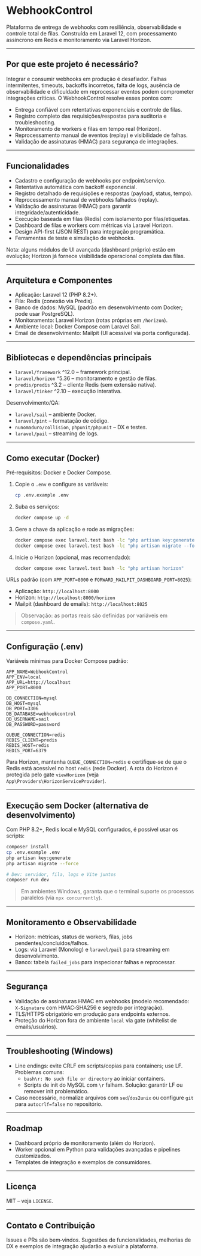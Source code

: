 # WebhookControl

Plataforma de entrega de webhooks com resiliência, observabilidade e controle total de filas. Construída em Laravel 12, com processamento assíncrono em Redis e monitoramento via Laravel Horizon.

---

## Por que este projeto é necessário?

Integrar e consumir webhooks em produção é desafiador. Falhas intermitentes, timeouts, backoffs incorretos, falta de logs, ausência de observabilidade e dificuldade em reprocessar eventos podem comprometer integrações críticas. O WebhookControl resolve esses pontos com:

- Entrega confiável com retentativas exponenciais e controle de filas.
- Registro completo das requisições/respostas para auditoria e troubleshooting.
- Monitoramento de workers e filas em tempo real (Horizon).
- Reprocessamento manual de eventos (replay) e visibilidade de falhas.
- Validação de assinaturas (HMAC) para segurança de integrações.

---

## Funcionalidades

- Cadastro e configuração de webhooks por endpoint/serviço.
- Retentativa automática com backoff exponencial.
- Registro detalhado de requisições e respostas (payload, status, tempo).
- Reprocessamento manual de webhooks falhados (replay).
- Validação de assinaturas (HMAC) para garantir integridade/autenticidade.
- Execução baseada em filas (Redis) com isolamento por filas/etiquetas.
- Dashboard de filas e workers com métricas via Laravel Horizon.
- Design API-first (JSON REST) para integração programática.
- Ferramentas de teste e simulação de webhooks.

Nota: alguns módulos de UI avançada (dashboard próprio) estão em evolução; Horizon já fornece visibilidade operacional completa das filas.

---

## Arquitetura e Componentes

- Aplicação: Laravel 12 (PHP 8.2+).
- Fila: Redis (conexão via Predis).
- Banco de dados: MySQL (padrão em desenvolvimento com Docker; pode usar PostgreSQL).
- Monitoramento: Laravel Horizon (rotas próprias em `/horizon`).
- Ambiente local: Docker Compose com Laravel Sail.
- Email de desenvolvimento: Mailpit (UI acessível via porta configurada).

---

## Bibliotecas e dependências principais

- `laravel/framework` ^12.0 – framework principal.
- `laravel/horizon` ^5.36 – monitoramento e gestão de filas.
- `predis/predis` ^3.2 – cliente Redis (sem extensão nativa).
- `laravel/tinker` ^2.10 – execução interativa.

Desenvolvimento/QA:
- `laravel/sail` – ambiente Docker.
- `laravel/pint` – formatação de código.
- `nunomaduro/collision`, `phpunit/phpunit` – DX e testes.
- `laravel/pail` – streaming de logs.

---

## Como executar (Docker)

Pré‑requisitos: Docker e Docker Compose.

1. Copie o `.env` e configure as variáveis:
   ```bash
   cp .env.example .env
   ```
2. Suba os serviços:
   ```bash
   docker compose up -d
   ```
3. Gere a chave da aplicação e rode as migrações:
   ```bash
   docker compose exec laravel.test bash -lc "php artisan key:generate --ansi"
   docker compose exec laravel.test bash -lc "php artisan migrate --force --ansi"
   ```
4. Inicie o Horizon (opcional, mas recomendado):
   ```bash
   docker compose exec laravel.test bash -lc "php artisan horizon"
   ```

URLs padrão (com `APP_PORT=8000` e `FORWARD_MAILPIT_DASHBOARD_PORT=8025`):
- Aplicação: `http://localhost:8000`
- Horizon: `http://localhost:8000/horizon`
- Mailpit (dashboard de emails): `http://localhost:8025`

> Observação: as portas reais são definidas por variáveis em `compose.yaml`.

---

## Configuração (.env)

Variáveis mínimas para Docker Compose padrão:

```dotenv
APP_NAME=WebhookControl
APP_ENV=local
APP_URL=http://localhost
APP_PORT=8000

DB_CONNECTION=mysql
DB_HOST=mysql
DB_PORT=3306
DB_DATABASE=webhookcontrol
DB_USERNAME=sail
DB_PASSWORD=password

QUEUE_CONNECTION=redis
REDIS_CLIENT=predis
REDIS_HOST=redis
REDIS_PORT=6379
```

Para Horizon, mantenha `QUEUE_CONNECTION=redis` e certifique‑se de que o Redis está acessível no host `redis` (rede Docker). A rota do Horizon é protegida pelo gate `viewHorizon` (veja `App\Providers\HorizonServiceProvider`).

---

## Execução sem Docker (alternativa de desenvolvimento)

Com PHP 8.2+, Redis local e MySQL configurados, é possível usar os scripts:

```bash
composer install
cp .env.example .env
php artisan key:generate
php artisan migrate --force

# Dev: servidor, fila, logs e Vite juntos
composer run dev
```

> Em ambientes Windows, garanta que o terminal suporte os processos paralelos (via `npx concurrently`).

---

## Monitoramento e Observabilidade

- Horizon: métricas, status de workers, filas, jobs pendentes/concluídos/falhos.
- Logs: via Laravel (Monolog) e `laravel/pail` para streaming em desenvolvimento.
- Banco: tabela `failed_jobs` para inspecionar falhas e reprocessar.

---

## Segurança

- Validação de assinaturas HMAC em webhooks (modelo recomendado: `X-Signature` com HMAC‑SHA256 e segredo por integração).
- TLS/HTTPS obrigatório em produção para endpoints externos.
- Proteção do Horizon fora de ambiente `local` via gate (whitelist de emails/usuários).

---

## Troubleshooting (Windows)

- Line endings: evite CRLF em scripts/copias para containers; use LF. Problemas comuns:
  - `bash\r: No such file or directory` ao iniciar containers.
  - Scripts de init do MySQL com `\r` falham. Solução: garantir LF ou remover init problemático.
- Caso necessário, normalize arquivos com `sed`/`dos2unix` ou configure `git` para `autocrlf=false` no repositório.

---

## Roadmap

- Dashboard próprio de monitoramento (além do Horizon).
- Worker opcional em Python para validações avançadas e pipelines customizados.
- Templates de integração e exemplos de consumidores.

---

## Licença

MIT – veja `LICENSE`.

---

## Contato e Contribuição

Issues e PRs são bem‑vindos. Sugestões de funcionalidades, melhorias de DX e exemplos de integração ajudarão a evoluir a plataforma.